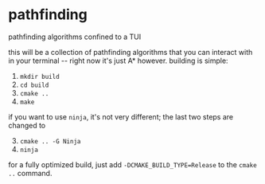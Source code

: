 # pathfinding
pathfinding algorithms confined to a TUI

this will be a collection of pathfinding algorithms that you can interact with in your terminal -- right now it's just A* however. building is simple:

1. `mkdir build`
2. `cd build`
3. `cmake ..`
4. `make`

if you want to use `ninja`, it's not very different; the last two steps are changed to

3. `cmake .. -G Ninja`
4. `ninja`

for a fully optimized build, just add `-DCMAKE_BUILD_TYPE=Release` to the `cmake ..` command.
